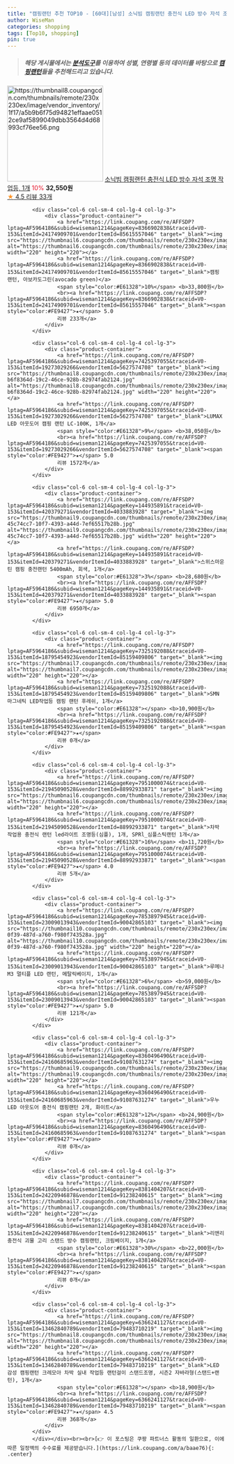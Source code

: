 ```yaml
---
title: "캠핑랜턴 추천 TOP10 - [60대][남성] 소닉빔 캠핑랜턴 충전식 LED 방수 자석 조명 작업등, 1개"
author: WiseMan
categories: shopping
tags: [Top10, shopping]
pin: true
---
```


> ##### 해당 게시물에서는 [**분석도구**](https://itemscout.io/)를 이용하여 **성별**, **연령별** 등의 데이터를 바탕으로 [**캠핑랜턴**](https://link.coupang.com/a/baae76)들을 추천해드리고 있습니다.
<div class="container"><div class="row">
            <div class="col-6 col-sm-4 col-lg-4 col-lg-3">
                <div class="product-container">
                    <a href="https://link.coupang.com/re/AFFSDP?lptag=AF5964186&subid=wiseman1214&pageKey=8018253588&traceid=V0-153&itemId=22397349663&vendorItemId=89442254038" target="_blank"><img src="https://thumbnail8.coupangcdn.com/thumbnails/remote/230x230ex/image/vendor_inventory/1f17/a5b9b6f75d94821effaae0512ce9af5899049dbb3564d4d68993cf76ee56.png" alt="https://thumbnail8.coupangcdn.com/thumbnails/remote/230x230ex/image/vendor_inventory/1f17/a5b9b6f75d94821effaae0512ce9af5899049dbb3564d4d68993cf76ee56.png" width="220" height="220"></a>
                    <a href="https://link.coupang.com/re/AFFSDP?lptag=AF5964186&subid=wiseman1214&pageKey=8018253588&traceid=V0-153&itemId=22397349663&vendorItemId=89442254038" target="_blank">소닉빔 캠핑랜턴 충전식 LED 방수 자석 조명 작업등, 1개</a>
                    <span style="color:#E61328">10%</span> <b>32,550원</b>
                    <br><a href="https://link.coupang.com/re/AFFSDP?lptag=AF5964186&subid=wiseman1214&pageKey=8018253588&traceid=V0-153&itemId=22397349663&vendorItemId=89442254038" target="_blank"><span style="color:#FE9427">★</span> 4.5
                    리뷰 33개</a>
                </div>
            </div>
            
            <div class="col-6 col-sm-4 col-lg-4 col-lg-3">
                <div class="product-container">
                    <a href="https://link.coupang.com/re/AFFSDP?lptag=AF5964186&subid=wiseman1214&pageKey=8366902838&traceid=V0-153&itemId=24174909701&vendorItemId=85615557046" target="_blank"><img src="https://thumbnail6.coupangcdn.com/thumbnails/remote/230x230ex/image/vendor_inventory/12ee/1643b4704d48c5802c441577c9256ecfff1f657c3481dfca214c7322574d.jpg" alt="https://thumbnail6.coupangcdn.com/thumbnails/remote/230x230ex/image/vendor_inventory/12ee/1643b4704d48c5802c441577c9256ecfff1f657c3481dfca214c7322574d.jpg" width="220" height="220"></a>
                    <a href="https://link.coupang.com/re/AFFSDP?lptag=AF5964186&subid=wiseman1214&pageKey=8366902838&traceid=V0-153&itemId=24174909701&vendorItemId=85615557046" target="_blank">캠핑 랜턴, 아보카도그린(avocado green)</a>
                    <span style="color:#E61328">10%</span> <b>33,800원</b>
                    <br><a href="https://link.coupang.com/re/AFFSDP?lptag=AF5964186&subid=wiseman1214&pageKey=8366902838&traceid=V0-153&itemId=24174909701&vendorItemId=85615557046" target="_blank"><span style="color:#FE9427">★</span> 5.0
                    리뷰 233개</a>
                </div>
            </div>
            
            <div class="col-6 col-sm-4 col-lg-4 col-lg-3">
                <div class="product-container">
                    <a href="https://link.coupang.com/re/AFFSDP?lptag=AF5964186&subid=wiseman1214&pageKey=7425397055&traceid=V0-153&itemId=19273029266&vendorItemId=5627574708" target="_blank"><img src="https://thumbnail8.coupangcdn.com/thumbnails/remote/230x230ex/image/retail/images/231631379715616-b6f8364d-19c2-46ce-928b-82974fab2124.jpg" alt="https://thumbnail8.coupangcdn.com/thumbnails/remote/230x230ex/image/retail/images/231631379715616-b6f8364d-19c2-46ce-928b-82974fab2124.jpg" width="220" height="220"></a>
                    <a href="https://link.coupang.com/re/AFFSDP?lptag=AF5964186&subid=wiseman1214&pageKey=7425397055&traceid=V0-153&itemId=19273029266&vendorItemId=5627574708" target="_blank">LUMAX LED 아웃도어 캠핑 랜턴 LC-100K, 1개</a>
                    <span style="color:#E61328">9%</span> <b>38,050원</b>
                    <br><a href="https://link.coupang.com/re/AFFSDP?lptag=AF5964186&subid=wiseman1214&pageKey=7425397055&traceid=V0-153&itemId=19273029266&vendorItemId=5627574708" target="_blank"><span style="color:#FE9427">★</span> 5.0
                    리뷰 1572개</a>
                </div>
            </div>
            
            <div class="col-6 col-sm-4 col-lg-4 col-lg-3">
                <div class="product-container">
                    <a href="https://link.coupang.com/re/AFFSDP?lptag=AF5964186&subid=wiseman1214&pageKey=144935891&traceid=V0-153&itemId=420379271&vendorItemId=4033883928" target="_blank"><img src="https://thumbnail9.coupangcdn.com/thumbnails/remote/230x230ex/image/retail/images/8937448360313644-45c74cc7-10f7-4393-a44d-7ef65517b28b.jpg" alt="https://thumbnail9.coupangcdn.com/thumbnails/remote/230x230ex/image/retail/images/8937448360313644-45c74cc7-10f7-4393-a44d-7ef65517b28b.jpg" width="220" height="220"></a>
                    <a href="https://link.coupang.com/re/AFFSDP?lptag=AF5964186&subid=wiseman1214&pageKey=144935891&traceid=V0-153&itemId=420379271&vendorItemId=4033883928" target="_blank">스위스마운틴 캠핑 충전랜턴 5400mAh, 회색, 1개</a>
                    <span style="color:#E61328">3%</span> <b>28,680원</b>
                    <br><a href="https://link.coupang.com/re/AFFSDP?lptag=AF5964186&subid=wiseman1214&pageKey=144935891&traceid=V0-153&itemId=420379271&vendorItemId=4033883928" target="_blank"><span style="color:#FE9427">★</span> 5.0
                    리뷰 6950개</a>
                </div>
            </div>
            
            <div class="col-6 col-sm-4 col-lg-4 col-lg-3">
                <div class="product-container">
                    <a href="https://link.coupang.com/re/AFFSDP?lptag=AF5964186&subid=wiseman1214&pageKey=7325192088&traceid=V0-153&itemId=18795454923&vendorItemId=85159409806" target="_blank"><img src="https://thumbnail7.coupangcdn.com/thumbnails/remote/230x230ex/image/vendor_inventory/7291/91bfa4909192b1135f07056ad8d14a3f6f6467442f0246dbb800b7675efc.jpeg" alt="https://thumbnail7.coupangcdn.com/thumbnails/remote/230x230ex/image/vendor_inventory/7291/91bfa4909192b1135f07056ad8d14a3f6f6467442f0246dbb800b7675efc.jpeg" width="220" height="220"></a>
                    <a href="https://link.coupang.com/re/AFFSDP?lptag=AF5964186&subid=wiseman1214&pageKey=7325192088&traceid=V0-153&itemId=18795454923&vendorItemId=85159409806" target="_blank">SMN 마그네틱 LED작업등 캠핑 랜턴 후레쉬, 1개</a>
                    <span style="color:#E61328"></span> <b>10,900원</b>
                    <br><a href="https://link.coupang.com/re/AFFSDP?lptag=AF5964186&subid=wiseman1214&pageKey=7325192088&traceid=V0-153&itemId=18795454923&vendorItemId=85159409806" target="_blank"><span style="color:#FE9427">★</span> 
                    리뷰 0개</a>
                </div>
            </div>
            
            <div class="col-6 col-sm-4 col-lg-4 col-lg-3">
                <div class="product-container">
                    <a href="https://link.coupang.com/re/AFFSDP?lptag=AF5964186&subid=wiseman1214&pageKey=7951000074&traceid=V0-153&itemId=21945090528&vendorItemId=88992933871" target="_blank"><img src="https://thumbnail6.coupangcdn.com/thumbnails/remote/230x230ex/image/vendor_inventory/0356/4853ac9c5444de9ed9584de393ca8c941da7e3316ab381a2291b8bc4378f.jpg" alt="https://thumbnail6.coupangcdn.com/thumbnails/remote/230x230ex/image/vendor_inventory/0356/4853ac9c5444de9ed9584de393ca8c941da7e3316ab381a2291b8bc4378f.jpg" width="220" height="220"></a>
                    <a href="https://link.coupang.com/re/AFFSDP?lptag=AF5964186&subid=wiseman1214&pageKey=7951000074&traceid=V0-153&itemId=21945090528&vendorItemId=88992933871" target="_blank">차박 작업용 충전식 랜턴 led라이트 조명등(심플), 1개, SPRl_심플스틱랜턴 1개</a>
                    <span style="color:#E61328">16%</span> <b>11,720원</b>
                    <br><a href="https://link.coupang.com/re/AFFSDP?lptag=AF5964186&subid=wiseman1214&pageKey=7951000074&traceid=V0-153&itemId=21945090528&vendorItemId=88992933871" target="_blank"><span style="color:#FE9427">★</span> 4.0
                    리뷰 5개</a>
                </div>
            </div>
            
            <div class="col-6 col-sm-4 col-lg-4 col-lg-3">
                <div class="product-container">
                    <a href="https://link.coupang.com/re/AFFSDP?lptag=AF5964186&subid=wiseman1214&pageKey=7853897945&traceid=V0-153&itemId=23009013943&vendorItemId=90042865103" target="_blank"><img src="https://thumbnail10.coupangcdn.com/thumbnails/remote/230x230ex/image/retail/images/2024/05/21/15/3/f7c56171-0f39-487d-a760-f980f743528a.jpg" alt="https://thumbnail10.coupangcdn.com/thumbnails/remote/230x230ex/image/retail/images/2024/05/21/15/3/f7c56171-0f39-487d-a760-f980f743528a.jpg" width="220" height="220"></a>
                    <a href="https://link.coupang.com/re/AFFSDP?lptag=AF5964186&subid=wiseman1214&pageKey=7853897945&traceid=V0-153&itemId=23009013943&vendorItemId=90042865103" target="_blank">루메나 M3 멀티플 LED 랜턴, 메탈릭베이지, 1개</a>
                    <span style="color:#E61328">6%</span> <b>59,000원</b>
                    <br><a href="https://link.coupang.com/re/AFFSDP?lptag=AF5964186&subid=wiseman1214&pageKey=7853897945&traceid=V0-153&itemId=23009013943&vendorItemId=90042865103" target="_blank"><span style="color:#FE9427">★</span> 5.0
                    리뷰 121개</a>
                </div>
            </div>
            
            <div class="col-6 col-sm-4 col-lg-4 col-lg-3">
                <div class="product-container">
                    <a href="https://link.coupang.com/re/AFFSDP?lptag=AF5964186&subid=wiseman1214&pageKey=8360496490&traceid=V0-153&itemId=24160685963&vendorItemId=91087631274" target="_blank"><img src="https://thumbnail9.coupangcdn.com/thumbnails/remote/230x230ex/image/vendor_inventory/6d4e/e38b5ebac3845e87fa8bd0f1cfe91ea92313e23cb0d4f3f8f5308ef40305.png" alt="https://thumbnail9.coupangcdn.com/thumbnails/remote/230x230ex/image/vendor_inventory/6d4e/e38b5ebac3845e87fa8bd0f1cfe91ea92313e23cb0d4f3f8f5308ef40305.png" width="220" height="220"></a>
                    <a href="https://link.coupang.com/re/AFFSDP?lptag=AF5964186&subid=wiseman1214&pageKey=8360496490&traceid=V0-153&itemId=24160685963&vendorItemId=91087631274" target="_blank">우누 LED 아웃도어 충전식 캠핑랜턴 2개, 화이트</a>
                    <span style="color:#E61328">12%</span> <b>24,900원</b>
                    <br><a href="https://link.coupang.com/re/AFFSDP?lptag=AF5964186&subid=wiseman1214&pageKey=8360496490&traceid=V0-153&itemId=24160685963&vendorItemId=91087631274" target="_blank"><span style="color:#FE9427">★</span> 
                    리뷰 0개</a>
                </div>
            </div>
            
            <div class="col-6 col-sm-4 col-lg-4 col-lg-3">
                <div class="product-container">
                    <a href="https://link.coupang.com/re/AFFSDP?lptag=AF5964186&subid=wiseman1214&pageKey=8381404207&traceid=V0-153&itemId=24220946878&vendorItemId=91238240615" target="_blank"><img src="https://thumbnail7.coupangcdn.com/thumbnails/remote/230x230ex/image/vendor_inventory/2f11/100f382a1170fd4f930f38c142d869003a4e32da59ed97e44ec704ec0d99.jpg" alt="https://thumbnail7.coupangcdn.com/thumbnails/remote/230x230ex/image/vendor_inventory/2f11/100f382a1170fd4f930f38c142d869003a4e32da59ed97e44ec704ec0d99.jpg" width="220" height="220"></a>
                    <a href="https://link.coupang.com/re/AFFSDP?lptag=AF5964186&subid=wiseman1214&pageKey=8381404207&traceid=V0-153&itemId=24220946878&vendorItemId=91238240615" target="_blank">리앤리 충전식 괴물 고리 스탠드 방수 캠핑랜턴, 크림베이지, 1개</a>
                    <span style="color:#E61328">30%</span> <b>22,000원</b>
                    <br><a href="https://link.coupang.com/re/AFFSDP?lptag=AF5964186&subid=wiseman1214&pageKey=8381404207&traceid=V0-153&itemId=24220946878&vendorItemId=91238240615" target="_blank"><span style="color:#FE9427">★</span> 
                    리뷰 0개</a>
                </div>
            </div>
            
            <div class="col-6 col-sm-4 col-lg-4 col-lg-3">
                <div class="product-container">
                    <a href="https://link.coupang.com/re/AFFSDP?lptag=AF5964186&subid=wiseman1214&pageKey=6366241127&traceid=V0-153&itemId=13462840789&vendorItemId=79483710219" target="_blank"><img src="https://thumbnail8.coupangcdn.com/thumbnails/remote/230x230ex/image/vendor_inventory/c727/792f9729f45f687a2f6f48dce3c62c4cb42d4f3f32683257065b9473cbc6.jpg" alt="https://thumbnail8.coupangcdn.com/thumbnails/remote/230x230ex/image/vendor_inventory/c727/792f9729f45f687a2f6f48dce3c62c4cb42d4f3f32683257065b9473cbc6.jpg" width="220" height="220"></a>
                    <a href="https://link.coupang.com/re/AFFSDP?lptag=AF5964186&subid=wiseman1214&pageKey=6366241127&traceid=V0-153&itemId=13462840789&vendorItemId=79483710219" target="_blank">LED 감성 캠핑랜턴 크레모아 차박 실내 작업등 랜턴걸이 스탠드조명, 시즌2 자바라형(스탠드+랜턴), 1개</a>
                    <span style="color:#E61328"></span> <b>18,900원</b>
                    <br><a href="https://link.coupang.com/re/AFFSDP?lptag=AF5964186&subid=wiseman1214&pageKey=6366241127&traceid=V0-153&itemId=13462840789&vendorItemId=79483710219" target="_blank"><span style="color:#FE9427">★</span> 4.5
                    리뷰 368개</a>
                </div>
            </div>
            </div></div><br><br>[👉 이 포스팅은 쿠팡 파트너스 활동의 일환으로, 이에 따른 일정액의 수수료를 제공받습니다.](https://link.coupang.com/a/baae76){: .center}
